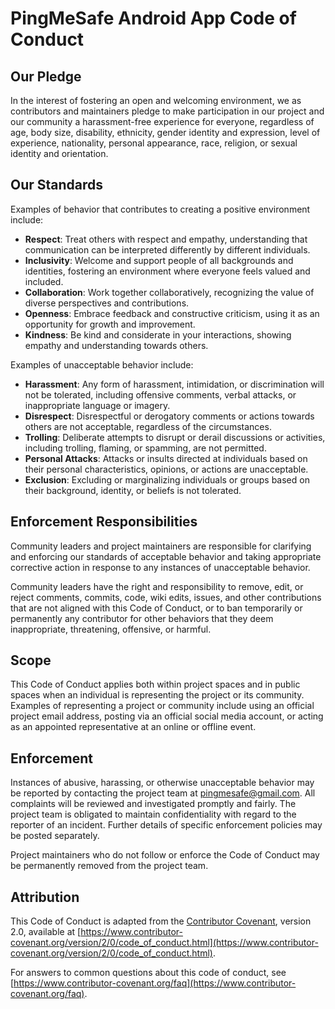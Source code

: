 # PingMeSafe Android App Code of Conduct

## Our Pledge

In the interest of fostering an open and welcoming environment, we as contributors and maintainers pledge to make participation in our project and our community a harassment-free experience for everyone, regardless of age, body size, disability, ethnicity, gender identity and expression, level of experience, nationality, personal appearance, race, religion, or sexual identity and orientation.

## Our Standards

Examples of behavior that contributes to creating a positive environment include:

- **Respect**: Treat others with respect and empathy, understanding that communication can be interpreted differently by different individuals.
- **Inclusivity**: Welcome and support people of all backgrounds and identities, fostering an environment where everyone feels valued and included.
- **Collaboration**: Work together collaboratively, recognizing the value of diverse perspectives and contributions.
- **Openness**: Embrace feedback and constructive criticism, using it as an opportunity for growth and improvement.
- **Kindness**: Be kind and considerate in your interactions, showing empathy and understanding towards others.

Examples of unacceptable behavior include:

- **Harassment**: Any form of harassment, intimidation, or discrimination will not be tolerated, including offensive comments, verbal attacks, or inappropriate language or imagery.
- **Disrespect**: Disrespectful or derogatory comments or actions towards others are not acceptable, regardless of the circumstances.
- **Trolling**: Deliberate attempts to disrupt or derail discussions or activities, including trolling, flaming, or spamming, are not permitted.
- **Personal Attacks**: Attacks or insults directed at individuals based on their personal characteristics, opinions, or actions are unacceptable.
- **Exclusion**: Excluding or marginalizing individuals or groups based on their background, identity, or beliefs is not tolerated.

## Enforcement Responsibilities

Community leaders and project maintainers are responsible for clarifying and enforcing our standards of acceptable behavior and taking appropriate corrective action in response to any instances of unacceptable behavior.

Community leaders have the right and responsibility to remove, edit, or reject comments, commits, code, wiki edits, issues, and other contributions that are not aligned with this Code of Conduct, or to ban temporarily or permanently any contributor for other behaviors that they deem inappropriate, threatening, offensive, or harmful.

## Scope

This Code of Conduct applies both within project spaces and in public spaces when an individual is representing the project or its community. Examples of representing a project or community include using an official project email address, posting via an official social media account, or acting as an appointed representative at an online or offline event.

## Enforcement

Instances of abusive, harassing, or otherwise unacceptable behavior may be reported by contacting the project team at [pingmesafe@gmail.com](mailto:pingmesafe@gmail.com). All complaints will be reviewed and investigated promptly and fairly. The project team is obligated to maintain confidentiality with regard to the reporter of an incident. Further details of specific enforcement policies may be posted separately.

Project maintainers who do not follow or enforce the Code of Conduct may be permanently removed from the project team.

## Attribution

This Code of Conduct is adapted from the [Contributor Covenant](https://www.contributor-covenant.org), version 2.0, available at [https://www.contributor-covenant.org/version/2/0/code_of_conduct.html](https://www.contributor-covenant.org/version/2/0/code_of_conduct.html).

For answers to common questions about this code of conduct, see [https://www.contributor-covenant.org/faq](https://www.contributor-covenant.org/faq).
